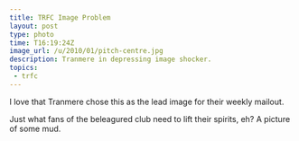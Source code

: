 ```yaml
---
title: TRFC Image Problem
layout: post
type: photo
time: T16:19:24Z
image_url: /u/2010/01/pitch-centre.jpg
description: Tranmere in depressing image shocker.
topics:
 - trfc
---
```


I love that Tranmere chose this as the lead image for their weekly mailout.

Just what fans of the beleagured club need to lift their spirits, eh? A picture of some mud.